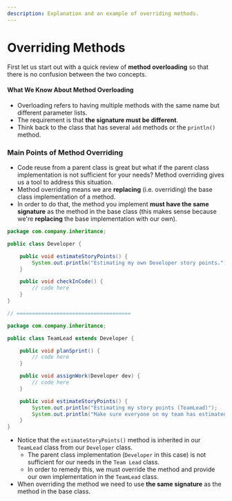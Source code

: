 ```yaml
---
description: Explanation and an example of overriding methods.
---
```


# Overriding Methods

First let us start out with a quick review of **method overloading** so that there is no confusion between the two concepts.

#### What We Know About Method Overloading

* Overloading refers to having multiple methods with the same name but different parameter lists.
* The requirement is that **the signature must be different**.
* Think back to the class that has several `add` methods or the `println()` method.

### Main Points of Method Overriding

* Code reuse from a parent class is great but what if the parent class implementation is not sufficient for your needs? Method overriding gives us a tool to address this situation.
* Method overriding means we are **replacing** \(i.e. overriding\) the base class implementation of a method.
* In order to do that, the method you implement **must have the same signature** as the method in the base class \(this makes sense because we're **replacing** the base implementation with our own\).

```java
package com.company.inheritance;

public class Developer {

    public void estimateStoryPoints() {
        System.out.println("Estimating my own Developer story points.");
    }

    public void checkInCode() {
        // code here
    }
}

// =====================================

package com.company.inheritance;

public class TeamLead extends Developer {

    public void planSprint() {
        // code here
    }

    public void assignWork(Developer dev) {
        // code here
    }

    public void estimateStoryPoints() {
        System.out.println("Estimating my story points (TeamLead)");
        System.out.println("Make sure everyone on my team has estimated their story points.");
    }
}

```

* Notice that the `estimateStoryPoints()` method is inherited in our `TeamLead` class from our `Developer` class. 
  * The parent class implementation \(`Developer` in this case\) is not sufficient for our needs in the `Team Lead` class. 
  * In order to remedy this, we must override the method and provide our own implementation in the `TeamLead` class.
* When overriding the method we need to  use **the same signature** as the method in the base class.


